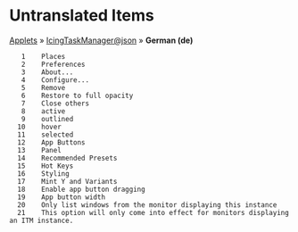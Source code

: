 # Untranslated Items
[Applets](../../../README.md) &#187; [IcingTaskManager@json](../README.md) &#187; **German (de)**

       1	Places
       2	Preferences
       3	About...
       4	Configure...
       5	Remove
       6	Restore to full opacity
       7	Close others
       8	active
       9	outlined
      10	hover
      11	selected
      12	App Buttons
      13	Panel
      14	Recommended Presets
      15	Hot Keys
      16	Styling
      17	Mint Y and Variants
      18	Enable app button dragging
      19	App button width
      20	Only list windows from the monitor displaying this instance
      21	This option will only come into effect for monitors displaying an ITM instance.
